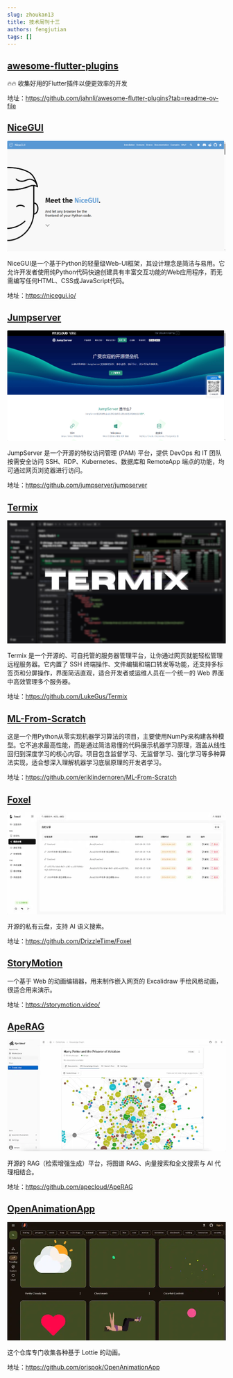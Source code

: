 ```yaml
---
slug: zhoukan13
title: 技术周刊十三
authors: fengjutian
tags: []
---
```


## [awesome-flutter-plugins](https://github.com/jahnli/awesome-flutter-plugins)

🔥🔥 收集好用的Flutter插件以便更效率的开发

地址：https://github.com/jahnli/awesome-flutter-plugins?tab=readme-ov-file

## [NiceGUI](https://nicegui.io/)

![alt text](./static/nicegui.png)

NiceGUI是一个基于Python的轻量级Web-UI框架，其设计理念是简洁与易用。它允许开发者使用纯Python代码快速创建具有丰富交互功能的Web应用程序，而无需编写任何HTML、CSS或JavaScript代码。

地址：https://nicegui.io/

## [Jumpserver](https://github.com/jumpserver/jumpserver)

![alt text](./static/jumpserver.png)

JumpServer 是一个开源的特权访问管理 (PAM) 平台，提供 DevOps 和 IT 团队按需安全访问 SSH、RDP、Kubernetes、数据库和 RemoteApp 端点的功能，均可通过网页浏览器进行访问。

地址：https://github.com/jumpserver/jumpserver

## [Termix](https://github.com/LukeGus/Termix)

![alt text](./static/termix.png)

Termix 是一个开源的、可自托管的服务器管理平台，让你通过网页就能轻松管理远程服务器。它内置了 SSH 终端操作、文件编辑和端口转发等功能，还支持多标签页和分屏操作，界面简洁直观，适合开发者或运维人员在一个统一的 Web 界面中高效管理多个服务器。

地址：https://github.com/LukeGus/Termix

## [ML-From-Scratch](https://github.com/eriklindernoren/ML-From-Scratch)

这是一个用Python从零实现机器学习算法的项目，主要使用NumPy来构建各种模型。它不追求最高性能，而是通过简洁易懂的代码展示机器学习原理，涵盖从线性回归到深度学习的核心内容。项目包含监督学习、无监督学习、强化学习等多种算法实现，适合想深入理解机器学习底层原理的开发者学习。

地址：https://github.com/eriklindernoren/ML-From-Scratch


## [Foxel](https://github.com/DrizzleTime/Foxel)

![alt text](./static/foxel.png)

开源的私有云盘，支持 AI 语义搜索。

地址：https://github.com/DrizzleTime/Foxel

## [StoryMotion](https://storymotion.video/)

一个基于 Web 的动画编辑器，用来制作嵌入网页的 Excalidraw 手绘风格动画，很适合用来演示。

地址：https://storymotion.video/

## [ApeRAG](https://github.com/apecloud/ApeRAG)

![alt text](./static/ApeRAG.png)

开源的 RAG（检索增强生成）平台，将图谱 RAG、向量搜索和全文搜索与 AI 代理相结合。

地址：https://github.com/apecloud/ApeRAG

## [OpenAnimationApp](https://github.com/orispok/OpenAnimationApp)

![alt text](./static/OpenAnimationApp.png)

这个仓库专门收集各种基于 Lottie 的动画。

地址：https://github.com/orispok/OpenAnimationApp
